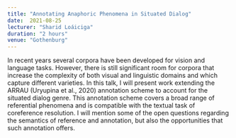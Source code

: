 ```yaml
---
title: "Annotating Anaphoric Phenomena in Situated Dialog"
date:  2021-08-25
lecturer: "Sharid Loáiciga"
duration: "2 hours"
venue: "Gothenburg"
---
```


In recent years several corpora have been developed for vision and language tasks. However, there is still significant room for corpora that increase the complexity of both visual and linguistic domains and which capture different varieties. In this talk, I will present work extending the ARRAU (Uryupina et al., 2020) annotation scheme to account for the situated dialog genre. This annotation scheme covers a broad range of referential phenomena and is compatible with the textual task of coreference resolution. I will mention some of the open questions regarding the semantics of reference and annotation, but also the opportunities that such annotation offers.

